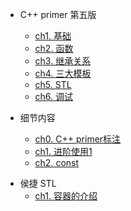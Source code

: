 * C++ primer 第五版
    * [ch1. 基础](00C++/ch01)
    - [ch2. 函数](00C++/ch02)
    - [ch3. 继承关系](00C++/ch03)
    - [ch4. 三大模板](00C++/ch04)
    - [ch5. STL](00C++/ch05)
    - [ch6. 调试](00C++/ch06)
    
* 细节内容

    * [ch0. C++ primer标注](00C++/ch10)
    * [ch1. 进阶使用1](00C++/ch11)
    * [ch2. const](00C++/ch12)

- 侯捷 STL
  - [ch1. 容器的介绍](00C++/ch20)
